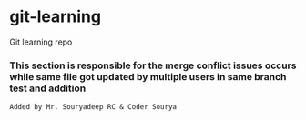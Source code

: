# git-learning
Git learning repo

### This section is responsible for the merge conflict issues occurs while same file got updated by multiple users in same branch test and addition

`Added by Mr. Souryadeep RC & Coder Sourya`
